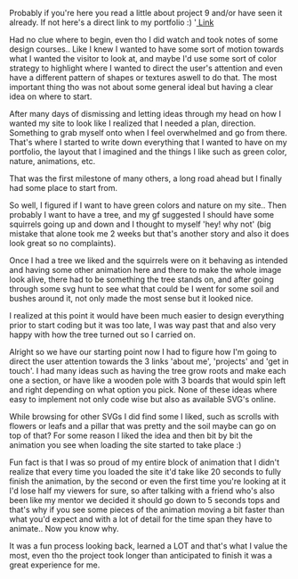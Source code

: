 Probably if you're here you read a little about project 9 and/or have seen it already. If not here's a direct link to my portfolio :) '<a href="https://axellancieri.github.io/index"> Link </a>

Had no clue where to begin, even tho I did watch and took notes of some design courses.. Like I knew I wanted to have some sort of motion towards what I wanted the visitor to look at, and maybe I'd use some sort of color strategy to highlight where I wanted to direct the user's attention and even have a different pattern of shapes or textures aswell to do that. The most important thing tho was not about some general ideal but having a clear idea on where to start.

After many days of dismissing and letting ideas through my head on how I wanted my site to look like I realized that I needed a plan, direction. Something to grab myself onto when I feel overwhelmed and go from there. That's where I started to write down everything that I wanted to have on my portfolio, the layout that I imagined and the things I like such as green color, nature, animations, etc.

That was the first milestone of many others, a long road ahead but I finally had some place to start from.

So well, I figured if I want to have green colors and nature on my site.. Then probably I want to have a tree, and my gf suggested I should have some squirrels going up and down and I thought to myself 'hey! why not' (big mistake that alone took me 2 weeks but that's another story and also it does look great so no complaints).

Once I had a tree we liked and the squirrels were on it behaving as intended and having some other animation here and there to make the whole image look alive, there had to be something the tree stands on, and after going through some svg hunt to see what that could be I went for some soil and bushes around it, not only made the most sense but it looked nice.

I realized at this point it would have been much easier to design everything prior to start coding but it was too late, I was way past that and also very happy with how the tree turned out so I carried on.

Alright so we have our starting point now I had to figure how I'm going to direct the user attention towards the 3 links 'about me', 'projects' and 'get in touch'. I had many ideas such as having the tree grow roots and make each one a section, or have like a wooden pole with 3 boards that would spin left and right depending on what option you pick. None of these ideas where easy to implement not only code wise but also as available SVG's online.

While browsing for other SVGs I did find some I liked, such as scrolls with flowers or leafs and a pillar that was pretty and the soil maybe can go on top of that? For some reason I liked the idea and then bit by bit the animation you see when loading the site started to take place :)

Fun fact is that I was so proud of my entire block of animation that I didn't realize that every time you loaded the site it'd take like 20 seconds to fully finish the animation, by the second or even the first time you're looking at it I'd lose half my viewers for sure, so after talking with a friend who's also been like my mentor we decided it should go down to 5 seconds tops and that's why if you see some pieces of the animation moving a bit faster than what you'd expect and with a lot of detail for the time span they have to animate.. Now you know why.

It was a fun process looking back, learned a LOT and that's what I value the most, even tho the project took longer than anticipated to finish it was a great experience for me.